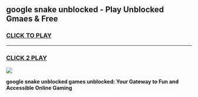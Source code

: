 
## google snake unblocked - Play Unblocked Gmaes & Free
<h3>
<a href="https://premium.freeplayer.one?title=google_snake_unblocked&ref=20F">CLICK TO PLAY</a></h3>
<hr>

<h3>
<a href="https://premium.freeplayer.one?title=google_snake_unblocked&ref=20F">CLICK 2 PLAY</a>
  
</h3>

<a href="https://premium.freeplayer.one?title=google_snake_unblocked&ref=20F/"><img src="https://clearcache.store/games.png"></a>


**google snake unblocked games unblocked: Your Gateway to Fun and Accessible Online Gaming**
